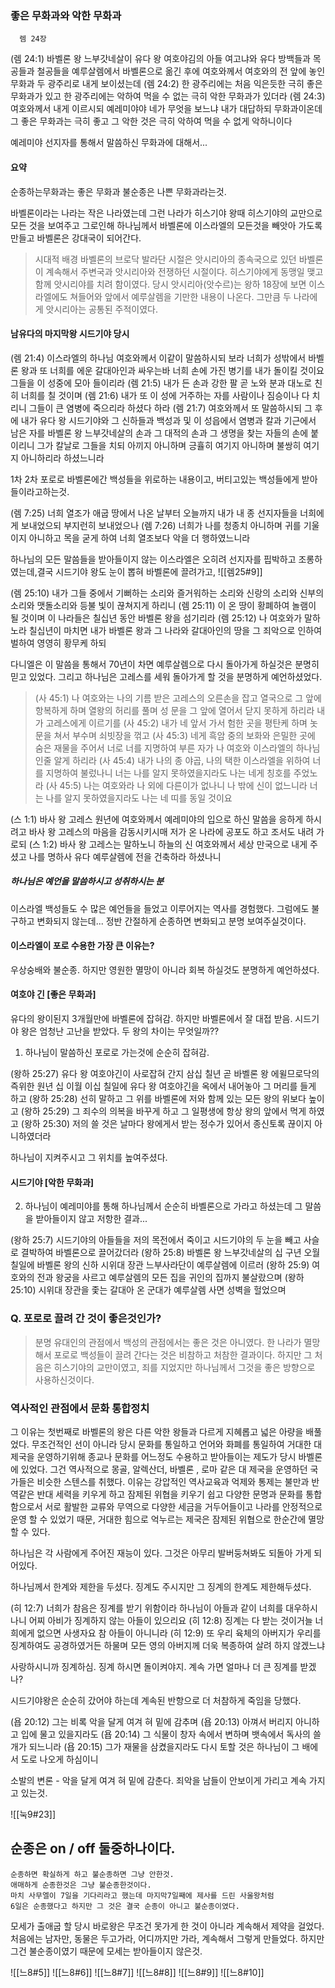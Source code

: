 ### 좋은 무화과와 악한 무화과
      렘 24장
(렘 24:1) 바벨론 왕 느부갓네살이 유다 왕 여호야김의 아들 여고냐와 유다 방백들과 목공들과 철공들을 예루살렘에서 바벨론으로 옮긴 후에 여호와께서 여호와의 전 앞에 놓인 무화과 두 광주리로 내게 보이셨는데 
(렘 24:2) 한 광주리에는 처음 익은듯한 극히 좋은 무화과가 있고 한 광주리에는 악하여 먹을 수 없는 극히 악한 무화과가 있더라 
(렘 24:3) 여호와께서 내게 이르시되 예레미야야 네가 무엇을 보느냐 내가 대답하되 무화과이온데 그 좋은 무화과는 극히 좋고 그 악한 것은 극히 악하여 먹을 수 없게 악하니이다 

예레미야 선지자를 통해서 말씀하신 무화과에 대해서...
#### 요약 
순종하는무화과는 좋은 무화과
불순종은 나쁜 무화과라는것.

바벨론이라는 나라는 작은 나라였는데 그런 나라가 히스기야 왕때 히스기야의 교만으로 모든 것을 보여주고 그로인해
하나님께서 바벨론에 이스라엘의 모든것을 빼앗아 가도록만들고 바벨론은 강대국이 되어간다.
> 시대적 배경 
> 바벨론의 브로닥 발라단 시절은 앗시리아의 종속국으로 있던 바벨론이 계속해서 주변국과 앗시리아와 전쟁하던 시절이다.
> 히스기야에게 동맹일 맺고 함께 앗시리야를 치려 함이였다.
> 당시 앗시리아(앗수르)는 왕하 18장에 보면 이스라엘에도 쳐들어와 앞에서 예루살렘을 기만한 내용이 나온다.
> 그만큼 두 나라에게 앗시리아는 공통된 주적이였다.

#### 남유다의 마지막왕 시드기야 당시
(렘 21:4) 이스라엘의 하나님 여호와께서 이같이 말씀하시되 보라 너희가 성밖에서 바벨론 왕과 또 너희를 에운 갈대아인과 싸우는바 너희 손에 가진 병기를 내가 돌이킬 것이요 그들을 이 성중에 모아 들이리라 
(렘 21:5) 내가 든 손과 강한 팔 곧 노와 분과 대노로 친히 너희를 칠 것이며 
(렘 21:6) 내가 또 이 성에 거주하는 자를 사람이나 짐승이나 다 치리니 그들이 큰 염병에 죽으리라 하셨다 하라 
(렘 21:7) 여호와께서 또 말씀하시되 그 후에 내가 유다 왕 시드기야와 그 신하들과 백성과 및 이 성읍에서 염병과 칼과 기근에서 남은 자를 바벨론 왕 느부갓네살의 손과 그 대적의 손과 그 생명을 찾는 자들의 손에 붙이리니 그가 칼날로 그들을 치되 아끼지 아니하며 긍휼히 여기지 아니하며 불쌍히 여기지 아니하리라 하셨느니라 

1차 2차 포로로 바벨론에간 백성들을 위로하는 내용이고, 버티고있는 백성들에게 받아들이라고하는것.

(렘 7:25) 너희 열조가 애굽 땅에서 나온 날부터 오늘까지 내가 내 종 선지자들을 너희에게 보내었으되 부지런히 보내었으나 
(렘 7:26) 너희가 나를 청종치 아니하며 귀를 기울이지 아니하고 목을 굳게 하여 너희 열조보다 악을 더 행하였느니라 

하나님의 모든 말씀들을 받아들이지 않는 이스라엘은 오히려 선지자를 핍박하고 조롱하였는데,결국 시드기야 왕도 눈이 뽑혀 바벨론에 끌려가고,
![[렘25#9]]

(렘 25:10) 내가 그들 중에서 기뻐하는 소리와 즐거워하는 소리와 신랑의 소리와 신부의 소리와 맷돌소리와 등불 빛이 끊쳐지게 하리니 
(렘 25:11) 이 온 땅이 황폐하여 놀램이 될 것이며 이 나라들은 칠십년 동안 바벨론 왕을 섬기리라 
(렘 25:12) 나 여호와가 말하노라 칠십년이 마치면 내가 바벨론 왕과 그 나라와 갈대아인의 땅을 그 죄악으로 인하여 벌하여 영영히 황무케 하되 

다니엘은 이 말씀을 통해서 70년이 차면 예루살렘으로 다시 돌아가게 하실것은 분명히 믿고 있었다.
그리고 하나님은 고레스를 세워 돌아가게 할 것을 분명하게 예언하셨었다.

>(사 45:1) 나 여호와는 나의 기름 받은 고레스의 오른손을 잡고 열국으로 그 앞에 항복하게 하며 열왕의 허리를 풀며 성 문을 그 앞에 열어서 닫지 못하게 하리라 내가 고레스에게 이르기를 
  (사 45:2) 내가 네 앞서 가서 험한 곳을 평탄케 하며 놋문을 쳐서 부수며 쇠빗장을 꺾고 
  (사 45:3) 네게 흑암 중의 보화와 은밀한 곳에 숨은 재물을 주어서 너로 너를 지명하여 부른 자가 나 여호와 이스라엘의 하나님인줄 알게 하리라 
  (사 45:4) 내가 나의 종 야곱, 나의 택한 이스라엘을 위하여 너를 지명하여 불렀나니 너는 나를 알지 못하였을지라도 나는 네게 칭호를 주었노라 
  (사 45:5) 나는 여호와라 나 외에 다른이가 없나니 나 밖에 신이 없느니라 너는 나를 알지 못하였을지라도 나는 네 띠를 동일 것이요 

(스 1:1) 바사 왕 고레스 원년에 여호와께서 예레미야의 입으로 하신 말씀을 응하게 하시려고 바사 왕 고레스의 마음을 감동시키시매 저가 온 나라에 공포도 하고 조서도 내려 가로되 
(스 1:2) 바사 왕 고레스는 말하노니 하늘의 신 여호와께서 세상 만국으로 내게 주셨고 나를 명하사 유다 예루살렘에 전을 건축하라 하셨나니 

##### 하나님은 예언을 말씀하시고 성취하시는 분

이스라엘 백성들도 수 많은 예언들을 들었고 이루어지는 역사를 경험했다.
그럼에도 불구하고 변화되지 않는데...
정반 간절하게 순종하면 변화되고 분명 보여주실것이다.

#### 이스라엘이 포로 수용한 가장 큰 이유는?
우상숭배와 불순종. 하지만 영원한 멸망이 아니라 회복 하실것도 분명하게 예언하셨다.

#### 여호야 긴 [좋은 무화과]
유다의 왕이된지 3개월만에 바벨론에 잡혀감.
하지만 바벨론에서 잘 대접 받음.
시드기야 왕은 엄청난 고난을 받았다.
두 왕의 차이는 무엇일까??

1. 하나님이 말씀하신 포로로 가는것에 순순히 잡혀감. 

(왕하 25:27) 유다 왕 여호야긴이 사로잡혀 간지 삼십 칠년 곧 바벨론 왕 에윌므로닥의 즉위한 원년 십 이월 이십 칠일에 유다 왕 여호야긴을 옥에서 내어놓아 그 머리를 들게 하고 
(왕하 25:28) 선히 말하고 그 위를 바벨론에 저와 함께 있는 모든 왕의 위보다 높이고 
(왕하 25:29) 그 죄수의 의복을 바꾸게 하고 그 일평생에 항상 왕의 앞에서 먹게 하였고 
(왕하 25:30) 저의 쓸 것은 날마다 왕에게서 받는 정수가 있어서 종신토록 끊이지 아니하였더라 

하나님이 지켜주시고 그 위치를 높여주셨다.

#### 시드기야 [악한 무화과]

2. 하나님이 예레미야를 통해 하나님께서 순순히 바벨론으로 가라고 하셨는데 그 말씀을 받아들이지 않고 저항한 결과...

(왕하 25:7) 시드기야의 아들들을 저의 목전에서 죽이고 시드기야의 두 눈을 빼고 사슬로 결박하여 바벨론으로 끌어갔더라 
(왕하 25:8) 바벨론 왕 느부갓네살의 십 구년 오월 칠일에 바벨론 왕의 신하 시위대 장관 느부사라단이 예루살렘에 이르러 
(왕하 25:9) 여호와의 전과 왕궁을 사르고 예루살렘의 모든 집을 귀인의 집까지 불살랐으며 
(왕하 25:10) 시위대 장관을 좇는 갈대아 온 군대가 예루살렘 사면 성벽을 헐었으며 

### Q. 포로로 끌려 간 것이 좋은것인가?

> 분명 유대인의 관점에서 백성의 관점에서는 좋은 것은 아니였다.
   한 나라가 멸망해서 포로로 백성들이 끌려 간다는 것은 비참하고 처참한 결과이다.
   하지만 그 처음은 히스기야의 교만이였고, 죄를 지었지만 하나님께서 그것을 좋은 방향으로 사용하신것이다.

### 역사적인 관점에서 문화 통합정치

그 이유는 첫번째로 바벨론의 왕은 다른 악한 왕들과 다르게 지혜롭고 넓은 아량을 배풀었다.
무조건적인 선이 아니라 당시 문화를 통일하고 언어와 화폐를 통일하여 거대한 대 제국을 운영하기위해 
종교나 문화를 어느정도 수용하고 받아들이는 제도가 당시 바벨론에 있었다.
그건 역사적으로 몽골, 알렉산더, 바벨론 , 로마 같은 대 제국을 운영하던 국가들은 비슷한 스텐스를 취했다.
이유는 강압적인 역사교육과 억제와 통제는 불만과 반역같은 반대 세력을 키우게 하고 잠제된 위협을 키우기 쉽고
다양한 문명과 문화를 통합 함으로서 서로 활발한 교류와 무역으로 다양한 세금을 거두어들이고 나라를 안정적으로 
운영 할 수 있었기 때문, 거대한 힘으로 억누르는 제국은 잠제된 위협으로 한순간에 멸망 할 수 있다.

하나님은 각 사람에게 주어진 재능이 있다.
그것은 아무리 발버둥쳐봐도 되돌아 가게 되어있다.

하나님께서 한계와 제한을 두셨다. 징계도 주시지만 그 징계의 한계도 제한해두셨다.

(히 12:7) 너희가 참음은 징계를 받기 위함이라 하나님이 아들과 같이 너희를 대우하시나니 어찌 아비가 징계하지 않는 아들이 있으리요 
(히 12:8) 징계는 다 받는 것이거늘 너희에게 없으면 사생자요 참 아들이 아니니라 
(히 12:9) 또 우리 육체의 아버지가 우리를 징계하여도 공경하였거든 하물며 모든 영의 아버지께 더욱 복종하여 살려 하지 않겠느냐 

사랑하시니까 징계하심.
징계 하시면 돌이켜야지. 계속 가면 얼마나 더 큰 징계를 받겠나?

시드기야왕은 순순히 갔어야 하는데 계속된 반항으로 더 처참하게 죽임을 당했다.

(욥 20:12) 그는 비록 악을 달게 여겨 혀 밑에 감추며 
(욥 20:13) 아껴서 버리지 아니하고 입에 물고 있을지라도 
(욥 20:14) 그 식물이 창자 속에서 변하며 뱃속에서 독사의 쓸개가 되느니라 
(욥 20:15) 그가 재물을 삼켰을지라도 다시 토할 것은 하나님이 그 배에서 도로 나오게 하심이니 

소발의 변론 - 악을 달게 여겨 혀 밑에 감춘다.
죄악을 남들이 안보이게 가리고 계속 가지고 있는것.

![[눅9#23]]

## 순종은 on / off 둘중하나이다.

    순종하면 확실하게 하고 불순종하면 그냥 안한것.
    애매하게 순종한것은 그냥 불순종한것이다.
    마치 사무엘이 7일을 기다리라고 했는데 마지막7일째에 제사를 드린 사울왕처럼
    6일은 순종했다고 하지만 그 것은 결국 순종이 아니고 불순종이였다.

모세가 출애굽 할 당시 바로왕은 무조건 못가게 한 것이 아니라 계속해서 제약을 걸었다.
처음에는 남자만, 동물은 두고가라, 어디까지만 가라, 계속해서 그렇게 만들었다.
하지만 그건 불순종이였기 때문에 모세는 받아들이지 않은것.

![[느8#5]]
![[느8#6]]
![[느8#7]]
![[느8#8]]
![[느8#9]]
![[느8#10]]